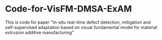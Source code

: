 # Code-for-VisFM-DMSA-ExAM
This is code for paper "In-situ real-time defect detection, mitigation and self-supervised  adaptation based on visual fundamental model for material  extrusion  additive manufacturing"
